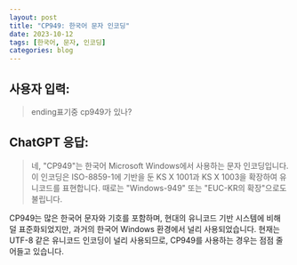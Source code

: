 ```yaml
---
layout: post
title: "CP949: 한국어 문자 인코딩"
date: 2023-10-12
tags: [한국어, 문자, 인코딩]
categories: blog
---
```


## 사용자 입력:
> ending표기중 cp949가 있나?

## ChatGPT 응답:
> 네, "CP949"는 한국어 Microsoft Windows에서 사용하는 문자 인코딩입니다. 이 인코딩은 ISO-8859-1에 기반을 둔 KS X 1001과 KS X 1003을 확장하여 유니코드를 표현합니다. 때로는 "Windows-949" 또는 "EUC-KR의 확장"으로도 불립니다.

CP949는 많은 한국어 문자와 기호를 포함하며, 현대의 유니코드 기반 시스템에 비해 덜 표준화되었지만, 과거의 한국어 Windows 환경에서 널리 사용되었습니다. 현재는 UTF-8 같은 유니코드 인코딩이 널리 사용되므로, CP949를 사용하는 경우는 점점 줄어들고 있습니다.


